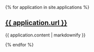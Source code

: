 {% for application in site.applications %}
  <h2>
    <a href="{{ application.url }}">
      {{ application.url }}
    </a>
  </h2>
  <p>{{ application.content | markdownify }}</p>
{% endfor %}
